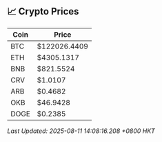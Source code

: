 ## 📈 Crypto Prices

| Coin | Price |
| ---- | ----- |
| BTC | $122026.4409 |
| ETH | $4305.1317 |
| BNB | $821.5524 |
| CRV | $1.0107 |
| ARB | $0.4682 |
| OKB | $46.9428 |
| DOGE | $0.2385 |

_Last Updated: 2025-08-11 14:08:16.208 +0800 HKT_